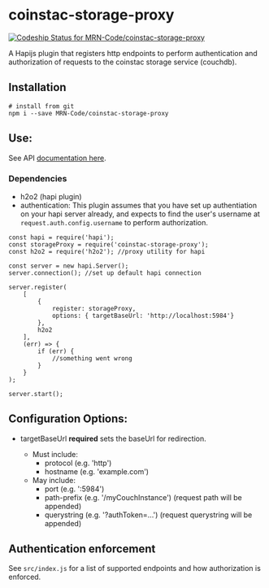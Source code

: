 # coinstac-storage-proxy

[ ![Codeship Status for MRN-Code/coinstac-storage-proxy](https://codeship.com/projects/9f952560-b95e-0133-c4ba-76946c995c7e/status?branch=master)](https://codeship.com/projects/135500)

A Hapijs plugin that registers http endpoints to perform authentication and
authorization of requests to the coinstac storage service (couchdb).

## Installation

```
# install from git
npm i --save MRN-Code/coinstac-storage-proxy
```

## Use:

See API [documentation here](http://mrn-code.github.io/coinstac-storage-proxy/).
### Dependencies
* h2o2 (hapi plugin)
* authentication: This plugin assumes that you have set up authentiation on
your hapi server already, and expects to find the user's username at
`request.auth.config.username` to perform authorization.

```
const hapi = require('hapi');
const storageProxy = require('coinstac-storage-proxy');
const h2o2 = require('h2o2'); //proxy utility for hapi

const server = new hapi.Server();
server.connection(); //set up default hapi connection

server.register(
    [
        {
            register: storageProxy,
            options: { targetBaseUrl: 'http://localhost:5984'}
        },
        h2o2
    ],
    (err) => {
        if (err) {
            //something went wrong
        }
    }
);

server.start();
```

## Configuration Options:

* targetBaseUrl **required** sets the baseUrl for redirection.

  * Must include:
      * protocol (e.g. 'http')
      * hostname (e.g. 'example.com')
  * May include:
      * port (e.g. ':5984')
      * path-prefix (e.g. '/myCouchInstance') (request path will be appended)
      * querystring (e.g. '?authToken=...') (request querystring will be appended)

## Authentication enforcement

See `src/index.js` for a list of supported endpoints and how authorization is
enforced.
